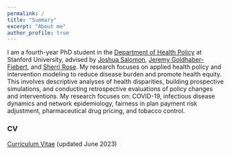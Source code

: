 ```yaml
---
permalink: /
title: "Summary"
excerpt: "About me"
author_profile: true
---
```


I am a fourth-year PhD student in the [Department of Health Policy](https://healthpolicy.fsi.stanford.edu/) at Stanford University, advised by [Joshua Salomon](https://healthpolicy.fsi.stanford.edu/people/joshua-salomon), [Jeremy Goldhaber-Fiebert](https://healthpolicy.fsi.stanford.edu/people/jeremy_goldhaberfiebert), and [Sherri Rose](http://drsherrirose.org/). My research focuses on applied health policy and intervention modeling to reduce disease burden and promote health equity. This involves descriptive analyses of health disparities, building prospective simulations, and conducting retrospective evaluations of policy changes and interventions. My research focuses on: COVID-19, infectious disease dynamics and network epidemiology, fairness in plan payment risk adjustment, pharmaceutical drug pricing, and tobacco control.

### CV
[Curriculum Vitae](/files/Reitsma_CV_Jun2_2023.pdf) (updated June 2023)
